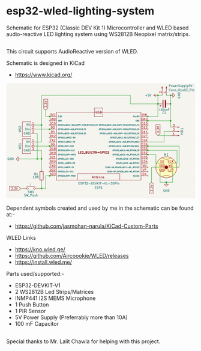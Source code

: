 # esp32-wled-lighting-system
Schematic for ESP32 (Classic DEV Kit 1) Microcontroller and WLED based audio-reactive LED lighting system using WS2812B Neopixel matrix/strips.

##
This circuit supports AudioReactive version of WLED.

Schematic is designed in KiCad
- https://www.kicad.org/

<img src="ESP32 WLED Lighting System V2 - Schematic.png" alt="Schematic"/>


Dependent symbols created and used by me in the schematic can be found at:-
- https://github.com/jasmohan-narula/KiCad-Custom-Parts

WLED Links
- https://kno.wled.ge/
- https://github.com/Aircoookie/WLED/releases
- https://install.wled.me/

Parts used/supported:-
- ESP32-DEVKIT-V1
- 2 WS2812B Led Strips/Matrices
- INMP441 I2S MEMS Microphone
- 1 Push Button
- 1 PIR Sensor
- 5V Power Supply (Preferrably more than 10A)
- 100 mF Capacitor


## 
Special thanks to Mr. Lalit Chawla for helping with this project.